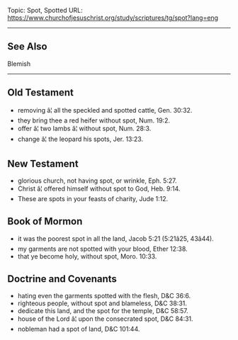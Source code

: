 Topic: Spot, Spotted
URL: https://www.churchofjesuschrist.org/study/scriptures/tg/spot?lang=eng

---

## See Also

Blemish

---

## Old Testament

- removing â¦ all the speckled and spotted cattle, Gen. 30:32.
- they bring thee a red heifer without spot, Num. 19:2.
- offer â¦ two lambs â¦ without spot, Num. 28:3.
- change â¦ the leopard his spots, Jer. 13:23.

## New Testament

- glorious church, not having spot, or wrinkle, Eph. 5:27.
- Christ â¦ offered himself without spot to God, Heb. 9:14.
- These are spots in your feasts of charity, Jude 1:12.

## Book of Mormon

- it was the poorest spot in all the land, Jacob 5:21 (5:21â25, 43â44).
- my garments are not spotted with your blood, Ether 12:38.
- that ye become holy, without spot, Moro. 10:33.

## Doctrine and Covenants

- hating even the garments spotted with the flesh, D&C 36:6.
- righteous people, without spot and blameless, D&C 38:31.
- dedicate this land, and the spot for the temple, D&C 58:57.
- house of the Lord â¦ upon the consecrated spot, D&C 84:31.
- nobleman had a spot of land, D&C 101:44.


